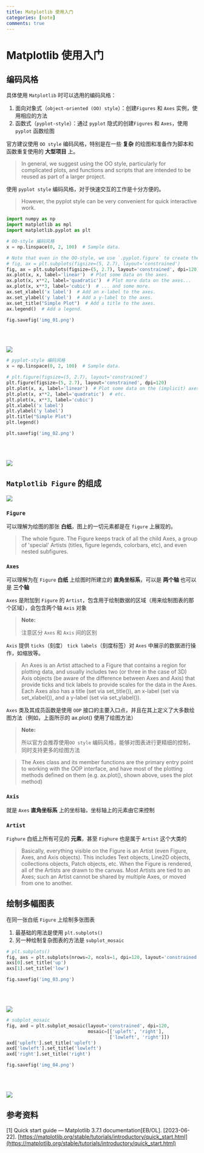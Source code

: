 ```yaml
---
title: Matplotlib 使用入门
categories: [note]
comments: true
---
```


# Matplotlib 使用入门

## 编码风格

具体使用 `Matplotlib` 时可以选用的编码风格：

1. 面向对象式（`object-oriented (OO) style`）：创建`Figures` 和 `Axes` 实例，使用相应的方法
2. 函数式（`pyplot-style`）：通过 `pyplot` 隐式的创建`Figures` 和 `Axes`，使用 `pyplot` 函数绘图

官方建议使用 `OO style` 编码风格，特别是在一些 **复杂** 的绘图和准备作为脚本和函数重复使用的 **大型项目** 上。

> In general, we suggest using the OO style, particularly for complicated plots, and functions and scripts that are intended to be reused as part of a larger project.

使用 `pyplot style` 编码风格，对于快速交互的工作是十分方便的。

>  However, the pyplot style can be very convenient for quick interactive work.

```python
import numpy as np
import matplotlib as mpl
import matplotlib.pyplot as plt

```

```python
# OO-style 编码风格
x = np.linspace(0, 2, 100)  # Sample data.

# Note that even in the OO-style, we use `.pyplot.figure` to create the Figure.
# fig, ax = plt.subplots(figsize=(5, 2.7), layout='constrained')
fig, ax = plt.subplots(figsize=(5, 2.7), layout='constrained', dpi=120)
ax.plot(x, x, label='linear')  # Plot some data on the axes.
ax.plot(x, x**2, label='quadratic')  # Plot more data on the axes...
ax.plot(x, x**3, label='cubic')  # ... and some more.
ax.set_xlabel('x label')  # Add an x-label to the axes.
ax.set_ylabel('y label')  # Add a y-label to the axes.
ax.set_title("Simple Plot")  # Add a title to the axes.
ax.legend()  # Add a legend.

fig.savefig('img_01.png')

```
​    
<!-- ![png](2023_06_21_SummaryMatplotlib_files/2023_06_21_SummaryMatplotlib_8_0.png) -->
​    
<img src="{{ '/assets/2023-06-22/img_01.png' | relative_url }}">

```python
# pyplot-style 编码风格
x = np.linspace(0, 2, 100)  # Sample data.

# plt.figure(figsize=(5, 2.7), layout='constrained')
plt.figure(figsize=(5, 2.7), layout='constrained', dpi=120)
plt.plot(x, x, label='linear')  # Plot some data on the (implicit) axes.
plt.plot(x, x**2, label='quadratic')  # etc.
plt.plot(x, x**3, label='cubic')
plt.xlabel('x label')
plt.ylabel('y label')
plt.title("Simple Plot")
plt.legend()

plt.savefig('img_02.png')

```
​    
<!-- ![png](2023_06_21_SummaryMatplotlib_files/2023_06_21_SummaryMatplotlib_9_0.png) -->
​    
<img src="{{ '/assets/2023-06-22/img_02.png' | relative_url }}">

##  `Matplotlib Figure` 的组成

<!-- ![](img/img-01.jpeg) -->

<!-- <img src="img/img-01.jpeg" style="zoom:35%;" /> -->

<img src="{{ '/assets/2023-06-22/img-01.jpeg' | relative_url }}">

### `Figure`

可以理解为绘图的那张 **白纸**，图上的一切元素都是在 `figure` 上展现的。

> The whole figure. The Figure keeps track of all the child Axes, a group of 'special' Artists (titles, figure legends, colorbars, etc), and even nested subfigures.

### `Axes`

可以理解为在 `Figure` **白纸** 上绘图时所建立的 **直角坐标系**，可以是 **两个轴** 也可以是 **三个轴**

`Axes` 是附加到 `Figure` 的 `Artist`，包含用于绘制数据的区域（用来绘制图表的那个区域），会包含两个轴 `Axis` 对象

> **Note:**
> 
> 注意区分 `Axes` 和 `Axis` 间的区别

`Axis` 提供 `ticks`（刻度） `tick labels`（刻度标签）对 `Axes` 中展示的数据进行操作，如缩放等。


> An Axes is an Artist attached to a Figure that contains a region for plotting data, and usually includes two (or three in the case of 3D) Axis objects (be aware of the difference between Axes and Axis) that provide ticks and tick labels to provide scales for the data in the Axes. Each Axes also has a title (set via set_title()), an x-label (set via set_xlabel()), and a y-label (set via set_ylabel()).

`Axes` 类及其成员函数是使用 `OOP` 接口的主要入口点，并且在其上定义了大多数绘图方法（例如，上面所示的 ax.plot() 使用了绘图方法）

> **Note:**
> 
> 所以官方会推荐使用`OO style` 编码风格，能够对图表进行更精细的控制，同时支持更多的绘图方法 

> The Axes class and its member functions are the primary entry point to working with the OOP interface, and have most of the plotting methods defined on them (e.g. ax.plot(), shown above, uses the plot method)

### `Axis`

就是 `Axes` **直角坐标系** 上的坐标轴，坐标轴上的元素由它来控制

### `Artist`

`Fighure` 白纸上所有可见的 **元素**，甚至 `Fighure` 也是属于 `Artist` 这个大类的

> Basically, everything visible on the Figure is an Artist (even Figure, Axes, and Axis objects). This includes Text objects, Line2D objects, collections objects, Patch objects, etc. When the Figure is rendered, all of the Artists are drawn to the canvas. Most Artists are tied to an Axes; such an Artist cannot be shared by multiple Axes, or moved from one to another.

## 绘制多幅图表

在同一张白纸 `Figure` 上绘制多张图表

1. 最基础的用法是使用 `plt.subplots()`
2. 另一种绘制复杂图表的方法是 `subplot_mosaic`


```python
# plt.subplots()
fig, axs = plt.subplots(nrows=2, ncols=1, dpi=120, layout='constrained')
axs[0].set_title('up')
axs[1].set_title('low')

fig.savefig('img_03.png')

```
​    
<!-- ![png](2023_06_21_SummaryMatplotlib_files/2023_06_21_SummaryMatplotlib_24_0.png) -->
​    
<img src="{{ '/assets/2023-06-22/img_03.png' | relative_url }}">

```python
# subplot_mosaic
fig, axd = plt.subplot_mosaic(layout='constrained', dpi=120,
                              mosaic=[['upleft', 'right'],
                                      ['lowleft', 'right']])
axd['upleft'].set_title('upleft')
axd['lowleft'].set_title('lowleft')
axd['right'].set_title('right')

fig.savefig('img_04.png')

```
​    
<!-- ![png](2023_06_21_SummaryMatplotlib_files/2023_06_21_SummaryMatplotlib_25_0.png) -->
​  
<img src="{{ '/assets/2023-06-22/img_04.png' | relative_url }}">

## 参考资料

[1]	Quick start guide — Matplotlib 3.7.1 documentation[EB/OL]. [2023-06-22]. [https://matplotlib.org/stable/tutorials/introductory/quick_start.html](https://matplotlib.org/stable/tutorials/introductory/quick_start.html)

